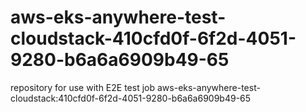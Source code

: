 # aws-eks-anywhere-test-cloudstack-410cfd0f-6f2d-4051-9280-b6a6a6909b49-65
repository for use with E2E test job aws-eks-anywhere-test-cloudstack:410cfd0f-6f2d-4051-9280-b6a6a6909b49-65
